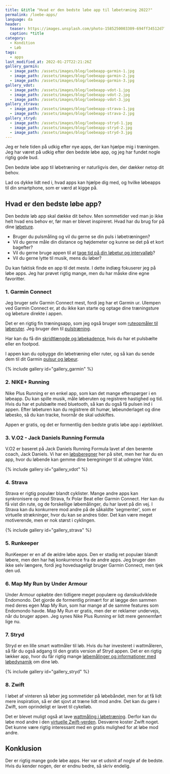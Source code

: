 ```yaml
---
title: &title "Hvad er den bedste løbe app til løbetræning 2022?"
permalink: /loebe-apps/
language: da
header:
  teaser: https://images.unsplash.com/photo-1585250003309-694ff34512d7?ixlib=rb-1.2.1&ixid=MnwxMjA3fDB8MHxzZWFyY2h8MjZ8fHJ1bm5pbmclMjBhcHB8ZW58MHwwfDB8fA%3D%3D&auto=format&fit=crop&height=300&w=400&q=10
  caption: *title
category:
  - Kondition
  - Løb
tags:
  - apps
last_modified_at: 2022-01-27T22:21:26Z
gallery_garmin:
  - image_path: /assets/images/blog/loebeapp-garmin-1.jpg
  - image_path: /assets/images/blog/loebeapp-garmin-2.jpg
  - image_path: /assets/images/blog/loebeapp-garmin-3.jpg
gallery_vdot:
  - image_path: /assets/images/blog/loebeapp-vdot-1.jpg
  - image_path: /assets/images/blog/loebeapp-vdot-2.jpg
  - image_path: /assets/images/blog/loebeapp-vdot-3.jpg
gallery_strava:
  - image_path: /assets/images/blog/loebeapp-strava-1.jpg
  - image_path: /assets/images/blog/loebeapp-strava-2.jpg
gallery_stryd:
  - image_path: /assets/images/blog/loebeapp-stryd-1.jpg
  - image_path: /assets/images/blog/loebeapp-stryd-2.jpg
  - image_path: /assets/images/blog/loebeapp-stryd-3.jpg
---
```


Jeg er hele tiden på udkig efter nye apps, der kan hjælpe mig i træningen. Jeg har været på udkig efter den bedste løbe app, og jeg har fundet nogle rigtig gode bud.

Den bedste løbe app til løbetræning er naturligvis den, der dækker netop dit behov.

Lad os dykke lidt ned i, hvad apps kan hjælpe dig med, og hvilke løbeapps til din smartphone, som er værd at kigge på.

## Hvad er den bedste løbe app?

Den bedste løb app skal dække dit behov. Men sommetider ved man jo ikke helt hvad ens behov er, før man er blevet inspireret. Hvad har du brug for på dine [løbeture](/loebetur/).

- Bruger du pulsmåling og vil du gerne se din puls i løbetræningen?
- Vil du gerne måle din distance og højdemeter og kunne se det på et kort bagefter?
- Vil du gerne bruge appen til at [tage tid på din løbetur og intervalløb](/tag-tid-paa-loebetraening/)?
- Vil du gerne lytte til musik, mens du løber?

Du kan faktisk finde en app til det meste. I dette indlæg fokuserer jeg på løbe apps. Jeg har prøvet rigtig mange, men du har måske dine egne favoritter.

### 1. Garmin Connect

Jeg bruger selv Garmin Connect mest, fordi jeg har et Garmin ur. Ulempen ved Garmin Connect er, at du ikke kan starte og optage dine træningsture og løbeture direkte i appen.

Det er en rigtig fin træningsapp, som jeg også bruger som [ruteopmåler til løberuter](/ruteopmaaler-loebetur/). Jeg bruger den til [pulstræning](/pulstraening/).

Har kan du få din [skridtlængde og løbekadence](/gennemsnitlige-skridtlaengde-kadence-loeb/), hvis du har et pulsbælte eller en footpod.

I appen kan du opbygge din løbetræning eller ruter, og så kan du sende dem til dit Garmin [pulsur og løbeur](/pulsure/).

{% include gallery id="gallery_garmin" %}

### 2. NIKE+ Running

Nike Plus Running er en enkel app, som kan det mange efterspørger i en løbeapp. Du kan spille musik, måle løberuten og registrere hastighed og tid. Hvis du har et pulsbælte med bluetooth, så kan du også få pulsen ind i appen. Efter løbeturen kan du registrere dit humør, løbeunderlaget og dine løbesko, så du kan tracke, hvornår de skal udskiftes.

Appen er gratis, og det er formentlig den bedste gratis løbe app i øjeblikket.

### 3. V.O2 - Jack Daniels Running Formula

V.O2 er baseret på Jack Daniels Running Formula lavet af den berømte coach, Jack Daniels. Vi har en [løbsberegner](/loebesiden-jack-daniels-loebeberegner/) her på sitet, men her har du en app, hvor du løbende kan gemme dine beregninger til at udregne Vdot.

{% include gallery id="gallery_vdot" %}

### 4. Strava

Strava er rigtig populær blandt cyklister. Mange andre apps kan synkronisere op mod Strava, fx Polar Beat eller Garmin Connect. Her kan du få vist din rute, og de forskellige løbemålinger, du har lavet på din vej. I Strava kan du konkurrere mod andre på de såkaldte 'segmenter', som er virtuelle strækninger, hvor du kan se andres tider. Det kan være meget motiverende, men er nok størst i cyklingen.

{% include gallery id="gallery_strava" %}

### 5. Runkeeper

RunKeeper er en af de ældre løbe apps. Den er stadig ret populær blandt løbere, men den har høj konkurrence fra de andre apps. Jeg bruger den ikke selv længere, fordi jeg hovedsageligt bruger Garmin Connect, men tjek den ud.

### 6. Map My Run by Under Armour

Under Armour opkøbte den tidligere meget populære og danskudviklede Endomondo. Det gjorde de formentlig primært for at lægge den sammen med deres egen Map My Run, som har mange af de samme features som Endomondo havde. Map My Run er gratis, men der er reklamer undervejs, når du bruger appen. Jeg synes Nike Plus Running er lidt mere gennemført lige nu.

### 7. Stryd

Stryd er en lille smart wattmåler til løb. Hvis du har investeret i wattmåleren, så får du også adgang til den gratis version af Stryd appen. Det er en rigtig lækker app, hvor du får rigtig mange [løbemålinger og informationer med løbedynamik](/loebedynamik-loebemaalinger/) om dine løb.

{% include gallery id="gallery_stryd" %}

### 8. Zwift

I løbet af vinteren så løber jeg sommetider på løbebåndet, men for at få lidt mere inspiration, så er det sjovt at træne lidt mod andre. Det kan du gøre i Zwift, som oprindeligt er lavet til cykelløb.

Det er blevet muligt også at lave [wattmåling i løbetræning](/loeb-watt/). Derfor kan du løbe mod andre i den [virtuelle Zwift-verden](/komplet-begynderguide-zwift/). Desværre koster Zwift noget. Det kunne være rigtig interessant med en gratis mulighed for at løbe mod andre.

## Konklusion

Der er rigtig mange gode løbe apps. Her var et udsnit af nogle af de bedste. Hvis du kender nogen, der er endnu bedre, så skriv endelig.
